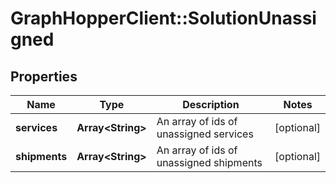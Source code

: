 # GraphHopperClient::SolutionUnassigned

## Properties
Name | Type | Description | Notes
------------ | ------------- | ------------- | -------------
**services** | **Array&lt;String&gt;** | An array of ids of unassigned services | [optional] 
**shipments** | **Array&lt;String&gt;** | An array of ids of unassigned shipments | [optional] 


